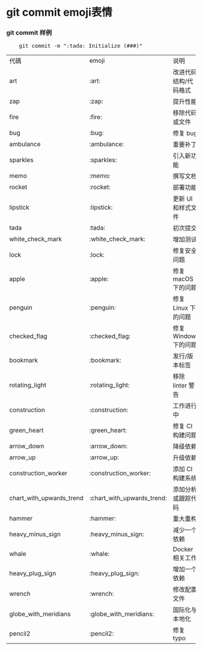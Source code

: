 # git commit emoji表情

### git commit 样例
<pre>
	git commit -m ":tada: Initialize (###)"
</pre>

<table>
	<tr>
		<td>代碼</td>
		<td>emoji</td>
		<td>说明</td>
	</tr>
	<tr>
		<td>art</td>
		<td>:art:</td>
		<td>改进代码结构/代码格式</td>
	</tr>
	<tr>
		<td>zap</td>
		<td>:zap:</td>
		<td>提升性能</td>
	</tr>
	<tr>
		<td>fire</td>
		<td>:fire:</td>
		<td>移除代码或文件</td>
	</tr>
	<tr>
		<td>bug</td>
		<td>:bug:</td>
		<td>修复 bug</td>
	</tr>
	<tr>
		<td>ambulance</td>
		<td>:ambulance:</td>
		<td>重要补丁</td>
	</tr>
	<tr>
		<td>sparkles</td>
		<td>:sparkles:</td>
		<td>引入新功能</td>
	</tr>
	<tr>
		<td>memo</td>
		<td>:memo:</td>
		<td>撰写文档</td>
	</tr>
	<tr>
		<td>rocket</td>
		<td>:rocket:</td>
		<td>部署功能</td>
	</tr>
	<tr>
		<td>lipstick</td>
		<td>:lipstick:</td>
		<td>更新 UI 和样式文件</td>
	</tr>
	<tr>
		<td>tada</td>
		<td>:tada:</td>
		<td>初次提交</td>
	</tr>
	<tr>
		<td>white_check_mark</td>
		<td>:white_check_mark:</td>
		<td>增加测试</td>
	</tr>
	<tr>
		<td>lock</td>
		<td>:lock:</td>
		<td>修复安全问题</td>
	</tr>
	<tr>
		<td>apple</td>
		<td>:apple:</td>
		<td>修复 macOS 下的问题</td>
	</tr>
	<tr>
		<td>penguin</td>
		<td>:penguin:</td>
		<td>修复 Linux 下的问题</td>
	</tr>
	<tr>
		<td>checked_flag</td>
		<td>:checked_flag:</td>
		<td>修复 Windows 下的问题</td>
	</tr>
	<tr>
		<td>bookmark</td>
		<td>:bookmark:</td>
		<td>发行/版本标签</td>
	</tr>
	<tr>
		<td>rotating_light</td>
		<td>:rotating_light:</td>
		<td>移除 linter 警告</td>
	</tr>
	<tr>
		<td>construction</td>
		<td>:construction:</td>
		<td>工作进行中</td>
	</tr>
	<tr>
		<td>green_heart</td>
		<td>:green_heart:</td>
		<td>修复 CI 构建问题</td>
	</tr>
	<tr>
		<td>arrow_down</td>
		<td>:arrow_down:</td>
		<td>降级依赖</td>
	</tr>
	<tr>
		<td>arrow_up</td>
		<td>:arrow_up:</td>
		<td>升级依赖</td>
	</tr>
	<tr>
		<td>construction_worker</td>
		<td>:construction_worker:</td>
		<td>添加 CI 构建系统</td>
	</tr>
	<tr>
		<td>chart_with_upwards_trend</td>
		<td>:chart_with_upwards_trend:</td>
		<td>添加分析或跟踪代码</td>
	</tr>
	<tr>
		<td>hammer</td>
		<td>:hammer:</td>
		<td>重大重构</td>
	</tr>
	<tr>
		<td>heavy_minus_sign</td>
		<td>:heavy_minus_sign:</td>
		<td>减少一个依赖</td>
	</tr>
	<tr>
		<td>whale</td>
		<td>:whale:</td>
		<td>Docker 相关工作</td>
	</tr>
	<tr>
		<td>heavy_plug_sign</td>
		<td>:heavy_plug_sign:</td>
		<td>增加一个依赖</td>
	</tr>
	<tr>
		<td>wrench</td>
		<td>:wrench:</td>
		<td>修改配置文件</td>
	</tr>
	<tr>
		<td>globe_with_meridians</td>
		<td>:globe_with_meridians:</td>
		<td>国际化与本地化</td>
	</tr>
	<tr>
		<td>pencil2</td>
		<td>:pencil2:</td>
		<td>修复 typo</td>
	</tr>
</table>